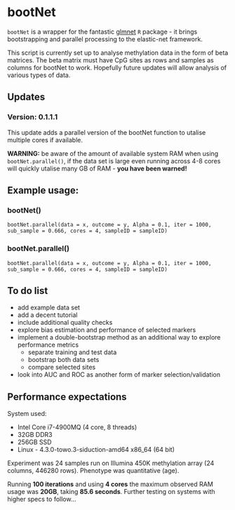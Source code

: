 # bootNet

`bootNet` is a wrapper for the fantastic [glmnet](https://cran.r-project.org/web/packages/glmnet/index.html) `R` package - it brings bootstrapping and parallel processing to the elastic-net framework.

This script is currently set up to analyse methylation data in the form of beta matrices. The beta matrix must have CpG sites as rows and samples as columns for bootNet to work. Hopefully future updates will allow analysis of various types of data.

## Updates

### Version: 0.1.1.1

This update adds a parallel version of the bootNet function to utalise multiple cores if available.

**WARNING:** be aware of the amount of available system RAM when using `bootNet.parallel()`, if the data set is large even running across 4-8 cores will quickly utalise many GB of RAM - **you have been warned!**

## Example usage:

### bootNet()
`bootNet.parallel(data = x, outcome = y, Alpha = 0.1, iter = 1000, sub_sample = 0.666, cores = 4, sampleID = sampleID)`

### bootNet.parallel()
`bootNet.parallel(data = x, outcome = y, Alpha = 0.1, iter = 1000, sub_sample = 0.666, cores = 4, sampleID = sampleID)`

## To do list

  - add example data set
  - add a decent tutorial
  - include additional quality checks
  - explore bias estimation and performance of selected markers
  - implement a double-bootstrap method as an additional way to explore performance metrics
    + separate training and test data
    + bootstrap both data sets
    + compare selected sites
  - look into AUC and ROC as another form of marker selection/validation  

## Performance expectations

System used:

  - Intel Core i7-4900MQ (4 core, 8 threads)
  - 32GB DDR3
  - 256GB SSD
  - Linux - 4.3.0-towo.3-siduction-amd64 x86_64 (64 bit)

Experiment was 24 samples run on Illumina 450K methylation array (24 columns, 446280 rows). Phenotype was quantitative (age).

Running **100 iterations** and using **4 cores** the maximum observed RAM usage was **20GB**, taking **85.6 seconds**. Further testing on systems with higher specs to follow...
